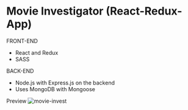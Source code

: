 # Movie Investigator (React-Redux-App)

FRONT-END
- React and Redux
- SASS

BACK-END
- Node.js with Express.js on the backend
- Uses MongoDB with Mongoose


Preview
![movie-invest](https://cloud.githubusercontent.com/assets/10094893/23620054/a5f09dbe-0263-11e7-8701-77fe264b24f3.png)